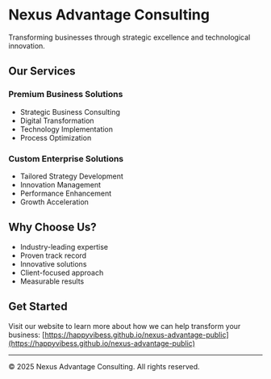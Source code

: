 # Nexus Advantage Consulting

Transforming businesses through strategic excellence and technological innovation.

## Our Services

### Premium Business Solutions
- Strategic Business Consulting
- Digital Transformation
- Technology Implementation
- Process Optimization

### Custom Enterprise Solutions
- Tailored Strategy Development
- Innovation Management
- Performance Enhancement
- Growth Acceleration

## Why Choose Us?

- Industry-leading expertise
- Proven track record
- Innovative solutions
- Client-focused approach
- Measurable results

## Get Started

Visit our website to learn more about how we can help transform your business:
[https://happyvibess.github.io/nexus-advantage-public](https://happyvibess.github.io/nexus-advantage-public)

---
© 2025 Nexus Advantage Consulting. All rights reserved.

